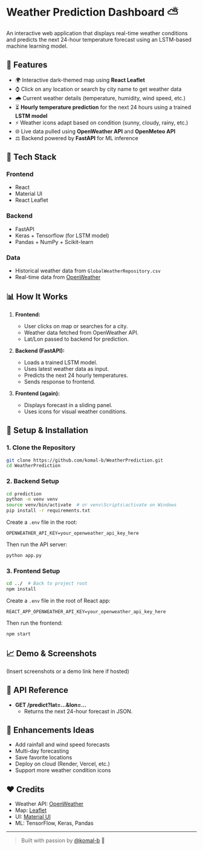 # Weather Prediction Dashboard ⛅️

An interactive web application that displays real-time weather conditions and predicts the next 24-hour temperature forecast using an LSTM-based machine learning model.

## 🚀 Features

- 🌍 Interactive dark-themed map using **React Leaflet**
- ⌚ Click on any location or search by city name to get weather data
- 🌧️ Current weather details (temperature, humidity, wind speed, etc.)
- ⏳ **Hourly temperature prediction** for the next 24 hours using a trained **LSTM model**
- ⚡ Weather icons adapt based on condition (sunny, cloudy, rainy, etc.)
- 🌐 Live data pulled using **OpenWeather API** and **OpenMeteo API**
- ⚖️ Backend powered by **FastAPI** for ML inference

## 📁 Tech Stack

### Frontend
- React
- Material UI
- React Leaflet

### Backend
- FastAPI
- Keras + Tensorflow (for LSTM model)
- Pandas + NumPy + Scikit-learn

### Data
- Historical weather data from `GlobalWeatherRepository.csv`
- Real-time data from [OpenWeather](https://openweathermap.org/)

## 📊 How It Works

1. **Frontend:**
   - User clicks on map or searches for a city.
   - Weather data fetched from OpenWeather API.
   - Lat/Lon passed to backend for prediction.

2. **Backend (FastAPI):**
   - Loads a trained LSTM model.
   - Uses latest weather data as input.
   - Predicts the next 24 hourly temperatures.
   - Sends response to frontend.

3. **Frontend (again):**
   - Displays forecast in a sliding panel.
   - Uses icons for visual weather conditions.

## 💪 Setup & Installation

### 1. Clone the Repository
```bash
git clone https://github.com/komal-b/WeatherPrediction.git
cd WeatherPrediction
```

### 2. Backend Setup
```bash
cd prediction
python -m venv venv
source venv/bin/activate  # or venv\Scripts\activate on Windows
pip install -r requirements.txt
```

Create a `.env` file in the root:
```
OPENWEATHER_API_KEY=your_openweather_api_key_here
```

Then run the API server:
```bash
python app.py
```

### 3. Frontend Setup
```bash
cd ../  # Back to project root
npm install
```

Create a `.env` file in the root of React app:
```
REACT_APP_OPENWEATHER_API_KEY=your_openweather_api_key_here
```

Then run the frontend:
```bash
npm start
```

## 📈 Demo & Screenshots

(Insert screenshots or a demo link here if hosted)

## 📡 API Reference

- **GET /predict?lat=...&lon=...**
  - Returns the next 24-hour forecast in JSON.

## 🌟 Enhancements Ideas

- Add rainfall and wind speed forecasts
- Multi-day forecasting
- Save favorite locations
- Deploy on cloud (Render, Vercel, etc.)
- Support more weather condition icons

## ❤️ Credits

- Weather API: [OpenWeather](https://openweathermap.org/)
- Map: [Leaflet](https://leafletjs.com/)
- UI: [Material UI](https://mui.com/)
- ML: TensorFlow, Keras, Pandas

---

> Built with passion by [@komal-b](https://github.com/komal-b) 🚀

